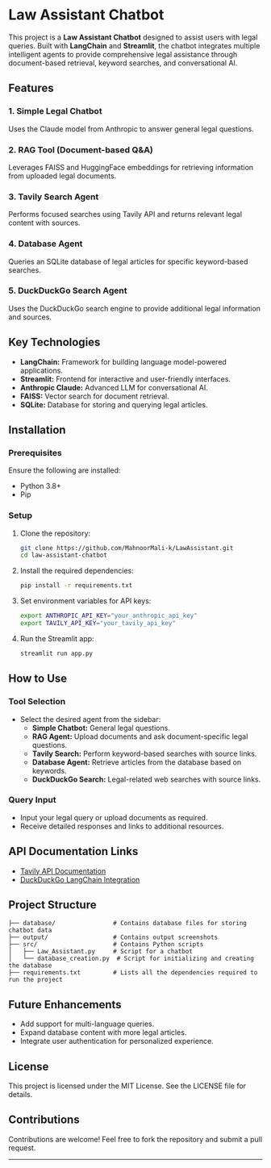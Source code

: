 # Law Assistant Chatbot

This project is a **Law Assistant Chatbot** designed to assist users with legal queries. Built with **LangChain** and **Streamlit**, the chatbot integrates multiple intelligent agents to provide comprehensive legal assistance through document-based retrieval, keyword searches, and conversational AI.

## Features

### 1. **Simple Legal Chatbot**
Uses the Claude model from Anthropic to answer general legal questions.

### 2. **RAG Tool (Document-based Q&A)**
Leverages FAISS and HuggingFace embeddings for retrieving information from uploaded legal documents.

### 3. **Tavily Search Agent**
Performs focused searches using Tavily API and returns relevant legal content with sources.

### 4. **Database Agent**
Queries an SQLite database of legal articles for specific keyword-based searches.

### 5. **DuckDuckGo Search Agent**
Uses the DuckDuckGo search engine to provide additional legal information and sources.

## Key Technologies
- **LangChain:** Framework for building language model-powered applications.
- **Streamlit:** Frontend for interactive and user-friendly interfaces.
- **Anthropic Claude:** Advanced LLM for conversational AI.
- **FAISS:** Vector search for document retrieval.
- **SQLite:** Database for storing and querying legal articles.

## Installation

### Prerequisites
Ensure the following are installed:
- Python 3.8+
- Pip

### Setup
1. Clone the repository:
   ```bash
   git clone https://github.com/MahnoorMali-k/LawAssistant.git
   cd law-assistant-chatbot
   ```
2. Install the required dependencies:
   ```bash
   pip install -r requirements.txt
   ```
3. Set environment variables for API keys:
   ```bash
   export ANTHROPIC_API_KEY="your_anthropic_api_key"
   export TAVILY_API_KEY="your_tavily_api_key"
   ```

4. Run the Streamlit app:
   ```bash
   streamlit run app.py
   ```

## How to Use

### Tool Selection
- Select the desired agent from the sidebar:
  - **Simple Chatbot:** General legal questions.
  - **RAG Agent:** Upload documents and ask document-specific legal questions.
  - **Tavily Search:** Perform keyword-based searches with source links.
  - **Database Agent:** Retrieve articles from the database based on keywords.
  - **DuckDuckGo Search:** Legal-related web searches with source links.

### Query Input
- Input your legal query or upload documents as required.
- Receive detailed responses and links to additional resources.

## API Documentation Links
- [Tavily API Documentation](https://tavily.readthedocs.io)
- [DuckDuckGo LangChain Integration](https://docs.langchain.com/docs/integrations/tools/duckduckgo)

## Project Structure
```
├── database/                # Contains database files for storing chatbot data
├── output/                  # Contains output screenshots
├── src/                     # Contains Python scripts
│   ├── Law_Assistant.py     # Script for a chatbot
│   └── database_creation.py  # Script for initializing and creating the database
├── requirements.txt         # Lists all the dependencies required to run the project

```

## Future Enhancements
- Add support for multi-language queries.
- Expand database content with more legal articles.
- Integrate user authentication for personalized experience.

## License
This project is licensed under the MIT License. See the LICENSE file for details.

## Contributions
Contributions are welcome! Feel free to fork the repository and submit a pull request.

---

